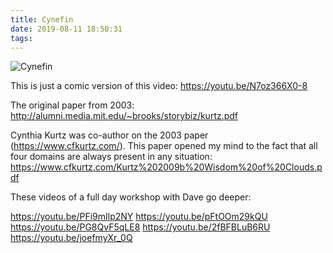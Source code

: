 ```yaml
---
title: Cynefin
date: 2019-08-11 18:50:31
tags:
---
```


![Cynefin](/images/cynefin.jpg)

This is just a comic version of this video: https://youtu.be/N7oz366X0-8

The original paper from 2003: http://alumni.media.mit.edu/~brooks/storybiz/kurtz.pdf

Cynthia Kurtz was co-author on the 2003 paper (https://www.cfkurtz.com/). This paper opened my mind to the fact that all four domains are always present in any situation: https://www.cfkurtz.com/Kurtz%202009b%20Wisdom%20of%20Clouds.pdf

These videos of a full day workshop with Dave go deeper:

https://youtu.be/PFi9mIlp2NY
https://youtu.be/pFtOOm29kQU
https://youtu.be/PG8QvF5qLE8
https://youtu.be/2fBFBLuB6RU
https://youtu.be/joefmyXr_0Q

